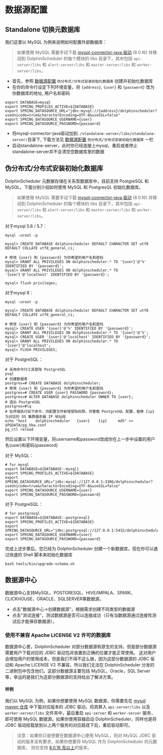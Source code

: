 # 数据源配置

## Standalone 切换元数据库

我们这里以 MySQL 为例来说明如何配置外部数据库：

> 如果使用 MySQL 需要手动下载 [mysql-connector-java 驱动][mysql] (8.0.16) 并移动到 DolphinScheduler 的每个模块的 libs 目录下，其中包括 `api-server/libs` 和 `alert-server/libs` 和 `master-server/libs` 和 `worker-server/libs`。

* 首先，参照 [数据源配置](datasource-setting.md) `伪分布式/分布式安装初始化数据库` 创建并初始化数据库
* 在你的命令行设定下列环境变量，将 `{address}`, `{user}` 和 `{password}` 改为你数据库的地址, 用户名和密码

```shell
export DATABASE=mysql
export SPRING_PROFILES_ACTIVE=${DATABASE}
export SPRING_DATASOURCE_URL="jdbc:mysql://{address}/dolphinscheduler?useUnicode=true&characterEncoding=UTF-8&useSSL=false"
export SPRING_DATASOURCE_USERNAME={user}
export SPRING_DATASOURCE_PASSWORD={password}
```

* 将mysql-connector-java驱动加到`./standalone-server/libs/standalone-server/`目录下, 下载方法见 [数据源配置](datasource-setting.md) `伪分布式/分布式安装初始化数据库` 一栏
* 启动standalone-server，此时你已经连接上mysql，重启或者停止standalone-server并不会清空您数据库里的数据

## 伪分布式/分布式安装初始化数据库

DolphinScheduler 元数据存储在关系型数据库中，目前支持 PostgreSQL 和 MySQL。下面分别介绍如何使用 MySQL 和 PostgresQL 初始化数据库。

> 如果使用 MySQL 需要手动下载 [mysql-connector-java 驱动][mysql] (8.0.16) 并移动到 DolphinScheduler 的每个模块的 libs 目录下，其中包括 `api-server/libs` 和 `alert-server/libs` 和 `master-server/libs` 和 `worker-server/libs`。

对于mysql 5.6 / 5.7：

```shell
mysql -uroot -p

mysql> CREATE DATABASE dolphinscheduler DEFAULT CHARACTER SET utf8 DEFAULT COLLATE utf8_general_ci;

# 修改 {user} 和 {password} 为你希望的用户名和密码
mysql> GRANT ALL PRIVILEGES ON dolphinscheduler.* TO '{user}'@'%' IDENTIFIED BY '{password}';
mysql> GRANT ALL PRIVILEGES ON dolphinscheduler.* TO '{user}'@'localhost' IDENTIFIED BY '{password}';

mysql> flush privileges;
```

对于mysql 8：

```shell
mysql -uroot -p

mysql> CREATE DATABASE dolphinscheduler DEFAULT CHARACTER SET utf8 DEFAULT COLLATE utf8_general_ci;

# 修改 {user} 和 {password} 为你希望的用户名和密码
mysql> CREATE USER '{user}'@'%' IDENTIFIED BY '{password}';
mysql> GRANT ALL PRIVILEGES ON dolphinscheduler.* TO '{user}'@'%';
mysql> CREATE USER '{user}'@'localhost' IDENTIFIED BY '{password}';
mysql> GRANT ALL PRIVILEGES ON dolphinscheduler.* TO '{user}'@'localhost';
mysql> FLUSH PRIVILEGES;
```

对于 PostgreSQL：

```shell
# 采用命令行工具登陆 PostgreSQL
psql
# 创建数据库
postgres=# CREATE DATABASE dolphinscheduler;
# 修改 {user} 和 {password} 为你希望的用户名和密码
postgres=# CREATE USER {user} PASSWORD {password};
postgres=# ALTER DATABASE dolphinscheduler OWNER TO {user};
# 退出 PostgreSQL
postgres=#\q
# 在终端执行如下命令，向配置文件新增登陆权限，并重载 PostgreSQL 配置，替换 {ip} 为对应的 DS 集群服务器 IP 地址段
echo "host    dolphinscheduler   {user}    {ip}     md5" >> $PGDATA/pg_hba.conf
pg_ctl reload
```

然后设置以下环境变量，将username和password改成你在上一步中设置的用户名{user}和密码{password}

对于 MySQL：

```shell
# for mysql
export DATABASE=${DATABASE:-mysql}
export SPRING_PROFILES_ACTIVE=${DATABASE}
export SPRING_DATASOURCE_URL="jdbc:mysql://127.0.0.1:3306/dolphinscheduler?useUnicode=true&characterEncoding=UTF-8&useSSL=false"
export SPRING_DATASOURCE_USERNAME={user}
export SPRING_DATASOURCE_PASSWORD={password}
```

对于 PostgreSQL：

```shell
# for postgresql
export DATABASE=${DATABASE:-postgresql}
export SPRING_PROFILES_ACTIVE=${DATABASE}
export SPRING_DATASOURCE_URL="jdbc:postgresql://127.0.0.1:5432/dolphinscheduler"
export SPRING_DATASOURCE_USERNAME={user}
export SPRING_DATASOURCE_PASSWORD={password}
```

完成上述步骤后，您已经为 DolphinScheduler 创建一个新数据库，现在你可以通过快速的 Shell 脚本来初始化数据库

```shell
bash tools/bin/upgrade-schema.sh
```

## 数据源中心

数据源中心支持MySQL、POSTGRESQL、HIVE/IMPALA、SPARK、CLICKHOUSE、ORACLE、SQLSERVER等数据源。

- 点击"数据源中心->创建数据源"，根据需求创建不同类型的数据源
- 点击"测试连接"，测试数据源是否可以连接成功（只有当数据源通过连接性测试后才能保存数据源）。

### 使用不兼容 Apache LICENSE V2 许可的数据库

数据源中心里，DolphinScheduler 对部分数据源有原生的支持，但是部分数据源需要用户下载对应的 JDBC 驱动包并放置到正确的位置才能正常使用。
这对用户会增加用户的使用成本，但是我们不得不这么做，因为这部分数据源的 JDBC 驱动和 Apache LICENSE V2 不兼容，所以我们无法在
DolphinScheduler 分发的二进制包中包含他们。这部分数据源主要包括 MySQL，Oracle，SQL Server 等，幸运的是我们为这部分数据源的支持给出了解决方案。

#### 样例

我们以 MySQL 为例，如果你想要使用 MySQL 数据源，你需要先在 [mysql maven 仓库](https://repo1.maven.org/maven2/mysql/mysql-connector-java)
中下载对应版本的 JDBC 驱动，将其移入 `api-server/libs` 以及 `worker-server/libs` 文件夹中，最后重启 `api-server` 和 `worker-server`
服务，即可使用 MySQL 数据源。如果你使用容器启动 DolphinScheduler，同样也是将 JDBC 驱动挂载放到以上两个服务的对应路径下后，重启驱动即可。

> 注意：如果你只是想要在数据源中心使用 MySQL，则对 MySQL JDBC 驱动的版本没有要求，如果你想要将 MySQL 作为 DolphinScheduler 的元数据库，
> 则仅支持 [8.0.16 及以上](https://repo1.maven.org/maven2/mysql/mysql-connector-java/8.0.16/mysql-connector-java-8.0.16.jar)的版本。

[mysql]: https://downloads.MySQL.com/archives/c-j/

